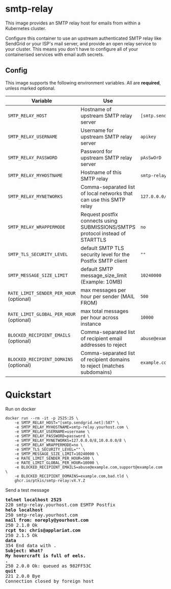 # smtp-relay

This image provides an SMTP relay host for emails from within a Kubernetes cluster.

Configure this container to use an upstream authenticated SMTP relay like SendGrid or your ISP's mail server, and provide an
open relay service to your cluster. This means you don't have to configure all of your containerised services with email auth secrets.
 
## Config

This image supports the following environment variables. All are **required**, unless marked optional.


| Variable                   | Use                                                                 | Example                   |
|----------------------------|---------------------------------------------------------------------|---------------------------|
| `SMTP_RELAY_HOST`          | Hostname of upstream SMTP relay server                              | `[smtp.sendgrid.net]:587` |
| `SMTP_RELAY_USERNAME`      | Username for upstream SMTP relay server                             | `apikey`                  |
| `SMTP_RELAY_PASSWORD`      | Password for upstream SMTP relay server                             | `pAsSwOrD`                |
| `SMTP_RELAY_MYHOSTNAME`    | Hostname of this SMTP relay                                         | `smtp-relay.yourhost.com` |
| `SMTP_RELAY_MYNETWORKS`    | Comma-separated list of local networks that can use this SMTP relay | `127.0.0.0/8,10.0.0.0/8`  |
| `SMTP_RELAY_WRAPPERMODE`   | Request postfix connects using SUBMISSIONS/SMTPS protocol instead of STARTTLS | `no`                      |
| `SMTP_TLS_SECURITY_LEVEL`  | default SMTP TLS security level for the Postfix SMTP client         | `""`                      |
| `SMTP_MESSAGE_SIZE_LIMIT`  | default SMTP message_size_limit (Example: 10MB)       	   | `10240000`                |
| `RATE_LIMIT_SENDER_PER_HOUR` (optional) | max messages per hour per sender (MAIL FROM) | `500` |
| `RATE_LIMIT_GLOBAL_PER_HOUR` (optional) | max total messages per hour across instance  | `10000` |
| `BLOCKED_RECIPIENT_EMAILS` (optional) | Comma-separated list of recipient email addresses to reject | `abuse@example.com,support@example.com` |
| `BLOCKED_RECIPIENT_DOMAINS` (optional) | Comma-separated list of recipient domains to reject (matches subdomains) | `example.com,bad.tld` |

# Quickstart
Run on docker
```
docker run --rm -it -p 2525:25 \
	-e SMTP_RELAY_HOST="[smtp.sendgrid.net]:587" \
	-e SMTP_RELAY_MYHOSTNAME=smtp-relay.yourhost.com \
	-e SMTP_RELAY_USERNAME=username \
	-e SMTP_RELAY_PASSWORD=password \
	-e SMTP_RELAY_MYNETWORKS=127.0.0.0/8,10.0.0.0/8 \
	-e SMTP_RELAY_WRAPPERMODE=no \
	-e SMTP_TLS_SECURITY_LEVEL="" \
	-e SMTP_MESSAGE_SIZE_LIMIT=10240000 \
	-e RATE_LIMIT_SENDER_PER_HOUR=500 \
	-e RATE_LIMIT_GLOBAL_PER_HOUR=10000 \
	-e BLOCKED_RECIPIENT_EMAILS=abuse@example.com,support@example.com \
	-e BLOCKED_RECIPIENT_DOMAINS=example.com,bad.tld \
	ghcr.io/ptkis/smtp-relay:vX.Y.Z

```
Send a test message
<pre>
<b>telnet localhost 2525</b>
220 smtp-relay.yourhost.com ESMTP Postfix
<b>helo localhost</b>
250 smtp-relay.yourhost.com
<b>mail from: noreply@yourhost.com</b>
250 2.1.0 Ok
<b>rcpt to: chris@applariat.com</b>
250 2.1.5 Ok
<b>data</b>
354 End data with <CR><LF>.<CR><LF>
<b>Subject: What?</b>
<b>My hovercraft is full of eels.</b>
<b>.</b>
250 2.0.0 Ok: queued as 982FF53C
<b>quit</b>
221 2.0.0 Bye
Connection closed by foreign host
</pre>
